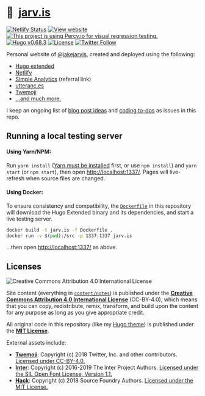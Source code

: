 # 🏡&nbsp; [jarv.is](https://jarv.is/)

[![Netlify Status](https://api.netlify.com/api/v1/badges/a7403a53-fd9d-44c0-a708-a84d9fc1454d/deploy-status)](https://app.netlify.com/sites/jakejarvis/deploys)
[![View website](https://img.shields.io/badge/open%20site-jarv.is-green)](https://jarv.is/)
[![This project is using Percy.io for visual regression testing.](https://percy.io/static/images/percy-badge.svg)](https://percy.io/jakejarvis/jarv.is)
[![Hugo v0.68.3](https://img.shields.io/badge/hugo-v0.68.3-orange)](https://github.com/gohugoio/hugo)
[![License](https://img.shields.io/github/license/jakejarvis/jarv.is?color=red)](LICENSE.md)
[![Twitter Follow](https://img.shields.io/twitter/follow/jakejarvis?label=Follow&style=social)](https://twitter.com/intent/user?screen_name=jakejarvis)

Personal website of [@jakejarvis](https://github.com/jakejarvis), created and deployed using the following:

- [Hugo extended](https://github.com/gohugoio/hugo)
- [Netlify](https://www.netlify.com/)
- [Simple Analytics](https://referral.simpleanalytics.com/jake-jarvis) (referral link)
- [utteranc.es](https://utteranc.es/)
- [Twemoji](https://twemoji.twitter.com/)
- [...and much more.](https://jarv.is/uses/)

I keep an ongoing list of [blog post ideas](https://github.com/jakejarvis/jarv.is/issues/1) and [coding to-dos](https://github.com/jakejarvis/jarv.is/issues/11) as issues in this repo.

## Running a local testing server

#### Using Yarn/NPM:

Run `yarn install` ([Yarn must be installed](https://yarnpkg.com/en/docs/install) first, or use `npm install`) and `yarn start` (or `npm start`), then open [http://localhost:1337/](http://localhost:1337/). Pages will live-refresh when source files are changed.

#### Using Docker:

To ensure consistency and compatibility, the [`Dockerfile`](Dockerfile) in this repository will download the Hugo Extended binary and its dependencies, and start a live testing server.

```bash
docker build -t jarv.is -f Dockerfile .
docker run -v $(pwd):/src -p 1337:1337 jarv.is
```

...then open [http://localhost:1337/](http://localhost:1337/) as above.

## Licenses

![Creative Commons Attribution 4.0 International License](https://raw.githubusercontent.com/creativecommons/cc-cert-core/master/images/cc-by-88x31.png "CC BY")

Site content (everything in [`content/notes`](content/notes/)) is published under the [**Creative Commons Attribution 4.0 International License**](LICENSE.md) (CC-BY-4.0), which means that you can copy, redistribute, remix, transform, and build upon the content for any purpose as long as you give appropriate credit.

All original code in this repository (like my [Hugo theme](layouts/)) is published under the [**MIT License**](https://opensource.org/licenses/MIT).

External assets include:

- [**Twemoji**](https://twemoji.twitter.com/): Copyright (c) 2018 Twitter, Inc. and other contributors. [Licensed under CC-BY-4.0.](https://github.com/twitter/twemoji/blob/v12.1.5/LICENSE-GRAPHICS)
- [**Inter**](https://rsms.me/inter/): Copyright (c) 2016-2019 The Inter Project Authors. [Licensed under the SIL Open Font License, Version 1.1.](https://github.com/rsms/inter/blob/v3.12/LICENSE.txt)
- [**Hack**](https://sourcefoundry.org/hack/): Copyright (c) 2018 Source Foundry Authors. [Licensed under the MIT License.](https://github.com/source-foundry/Hack/blob/v3.003/LICENSE.md)
